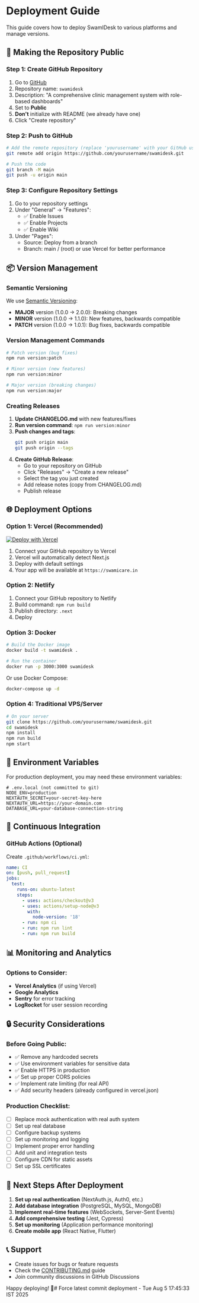 # Deployment Guide

This guide covers how to deploy SwamIDesk to various platforms and manage versions.

## 🚀 Making the Repository Public

### Step 1: Create GitHub Repository

1. Go to [GitHub](https://github.com/new)
2. Repository name: `swamidesk`
3. Description: "A comprehensive clinic management system with role-based dashboards"
4. Set to **Public**
5. **Don't** initialize with README (we already have one)
6. Click "Create repository"

### Step 2: Push to GitHub

```bash
# Add the remote repository (replace 'yourusername' with your GitHub username)
git remote add origin https://github.com/yourusername/swamidesk.git

# Push the code
git branch -M main
git push -u origin main
```

### Step 3: Configure Repository Settings

1. Go to your repository settings
2. Under "General" → "Features":
   - ✅ Enable Issues
   - ✅ Enable Projects
   - ✅ Enable Wiki
3. Under "Pages":
   - Source: Deploy from a branch
   - Branch: main / (root) or use Vercel for better performance

## 📦 Version Management

### Semantic Versioning

We use [Semantic Versioning](https://semver.org/):
- **MAJOR** version (1.0.0 → 2.0.0): Breaking changes
- **MINOR** version (1.0.0 → 1.1.0): New features, backwards compatible
- **PATCH** version (1.0.0 → 1.0.1): Bug fixes, backwards compatible

### Version Management Commands

```bash
# Patch version (bug fixes)
npm run version:patch

# Minor version (new features)
npm run version:minor

# Major version (breaking changes)
npm run version:major
```

### Creating Releases

1. **Update CHANGELOG.md** with new features/fixes
2. **Run version command**: `npm run version:minor`
3. **Push changes and tags**:
   ```bash
   git push origin main
   git push origin --tags
   ```
4. **Create GitHub Release**:
   - Go to your repository on GitHub
   - Click "Releases" → "Create a new release"
   - Select the tag you just created
   - Add release notes (copy from CHANGELOG.md)
   - Publish release

## 🌐 Deployment Options

### Option 1: Vercel (Recommended)

[![Deploy with Vercel](https://vercel.com/button)](https://vercel.com/new/clone?repository-url=https://github.com/yourusername/swamidesk)

1. Connect your GitHub repository to Vercel
2. Vercel will automatically detect Next.js
3. Deploy with default settings
4. Your app will be available at `https://swamicare.in`

### Option 2: Netlify

1. Connect your GitHub repository to Netlify
2. Build command: `npm run build`
3. Publish directory: `.next`
4. Deploy

### Option 3: Docker

```bash
# Build the Docker image
docker build -t swamidesk .

# Run the container
docker run -p 3000:3000 swamidesk
```

Or use Docker Compose:
```bash
docker-compose up -d
```

### Option 4: Traditional VPS/Server

```bash
# On your server
git clone https://github.com/yourusername/swamidesk.git
cd swamidesk
npm install
npm run build
npm start
```

## 🔧 Environment Variables

For production deployment, you may need these environment variables:

```env
# .env.local (not committed to git)
NODE_ENV=production
NEXTAUTH_SECRET=your-secret-key-here
NEXTAUTH_URL=https://your-domain.com
DATABASE_URL=your-database-connection-string
```

## 🔄 Continuous Integration

### GitHub Actions (Optional)

Create `.github/workflows/ci.yml`:

```yaml
name: CI
on: [push, pull_request]
jobs:
  test:
    runs-on: ubuntu-latest
    steps:
      - uses: actions/checkout@v3
      - uses: actions/setup-node@v3
        with:
          node-version: '18'
      - run: npm ci
      - run: npm run lint
      - run: npm run build
```

## 📊 Monitoring and Analytics

### Options to Consider:
- **Vercel Analytics** (if using Vercel)
- **Google Analytics**
- **Sentry** for error tracking
- **LogRocket** for user session recording

## 🔒 Security Considerations

### Before Going Public:
- ✅ Remove any hardcoded secrets
- ✅ Use environment variables for sensitive data
- ✅ Enable HTTPS in production
- ✅ Set up proper CORS policies
- ✅ Implement rate limiting (for real API)
- ✅ Add security headers (already configured in vercel.json)

### Production Checklist:
- [ ] Replace mock authentication with real auth system
- [ ] Set up real database
- [ ] Configure backup systems
- [ ] Set up monitoring and logging
- [ ] Implement proper error handling
- [ ] Add unit and integration tests
- [ ] Configure CDN for static assets
- [ ] Set up SSL certificates

## 🎯 Next Steps After Deployment

1. **Set up real authentication** (NextAuth.js, Auth0, etc.)
2. **Add database integration** (PostgreSQL, MySQL, MongoDB)
3. **Implement real-time features** (WebSockets, Server-Sent Events)
4. **Add comprehensive testing** (Jest, Cypress)
5. **Set up monitoring** (Application performance monitoring)
6. **Create mobile app** (React Native, Flutter)

## 📞 Support

- Create issues for bugs or feature requests
- Check the [CONTRIBUTING.md](CONTRIBUTING.md) guide
- Join community discussions in GitHub Discussions

Happy deploying! 🚀# Force latest commit deployment - Tue Aug  5 17:45:33 IST 2025
